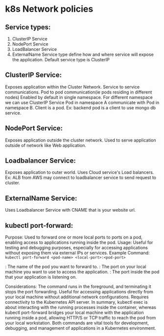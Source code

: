 # k8s Network policies
## Service types:
1. ClusterIP Service
2. NodePort Service
3. LoadBalancer Service
4. ExternalName
Service type define how and where service will expose the application.
Default service type is ClusterIP

## ClusterIP Service:
Exposes application within the Cluster Network.
Service to service communications. Pod to pod communication(ie pods residing in different nodes)
Enabled by default in single namespace. For different namespace we can use ClusterIP Service
Pod in namespace A communicate with Pod in namespace B.
Client is a pod.
Ex: backend pod is a client to use mongo db service.

## NodePort Service:
Exposes application outside the cluster network.
Used to serve application outside of network like Web application.

## Loadbalancer Service:
Exposes application to outer world. Uses Cloud service's Load balancers.
Ex: ALB from AWS may connect to loadbalancer service to send request to cluster.

## ExternalName Service:
Uses Loadbalancer Service with CNAME that is your website url.

## kubectl port-forward:
Purpose:
Used to forward one or more local ports to ports on a pod, enabling access to applications running inside the pod.
Usage:
Useful for testing and debugging purposes, especially for accessing applications without exposing them via external IPs or services.
Example Command:
 `kubectl port-forward <pod-name> <local-port>:<pod-port>`
  
<pod-name>: The name of the pod you want to forward to.
<local-port>: The port on your local machine you want to use to access the application.
<pod-port>: The port inside the pod that your application is listening on.

Considerations:
The command runs in the foreground, and terminating it stops the port forwarding.
Useful for accessing applications directly from your local machine without additional network configurations.
Requires connectivity to the Kubernetes API server.
In summary, kubectl exec is about interacting with the running processes inside the container, whereas kubectl port-forward bridges your local machine with the application running inside a pod, allowing HTTP/S or TCP traffic to reach the pod from your local workstation. 
Both commands are vital tools for development, debugging, and management of applications in a Kubernetes environment.
